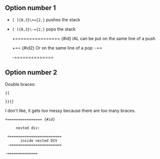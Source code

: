 ## Option number 1 ##

*	`[ ]{0,3}\+={2,}` pushes the stack
*	`[ ]{0,3}\-={2,}` pops the stack

	+================ {#id}
		IAL can be put on the same line of a push
		
	 +== {#id2}
		Or on the same line of a pop:
	 -==
	
	-==============

## Option number 2 ##

Double braces:

	{{
	
	}}{}

I don't like, it gets too messy because there are 
too many braces.



    +================ {#id}
    
         nested div:

     +========================
           inside nested DIV
     -========================

    -==============
